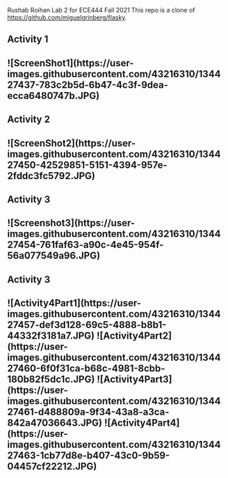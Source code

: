 Rushab Roihan Lab 2 for ECE444 Fall 2021
This repo is a clone of https://github.com/miguelgrinberg/flasky.
<h2> Activity 1 <h2>
![ScreenShot1](https://user-images.githubusercontent.com/43216310/134427437-783c2b5d-6b47-4c3f-9dea-ecca6480747b.JPG)
 <h2> Activity 2 <h2>
![ScreenShot2](https://user-images.githubusercontent.com/43216310/134427450-42529851-5151-4394-957e-2fddc3fc5792.JPG)
 <h2> Activity 3 <h2>
![Screenshot3](https://user-images.githubusercontent.com/43216310/134427454-761faf63-a90c-4e45-954f-56a077549a96.JPG)
 <h2> Activity 3 <h2>  
![Activity4Part1](https://user-images.githubusercontent.com/43216310/134427457-def3d128-69c5-4888-b8b1-44332f3181a7.JPG)
![Activity4Part2](https://user-images.githubusercontent.com/43216310/134427460-6f0f31ca-b68c-4981-8cbb-180b82f5dc1c.JPG)
![Activity4Part3](https://user-images.githubusercontent.com/43216310/134427461-d488809a-9f34-43a8-a3ca-842a47036643.JPG)
![Activity4Part4](https://user-images.githubusercontent.com/43216310/134427463-1cb77d8e-b407-43c0-9b59-04457cf22212.JPG)
